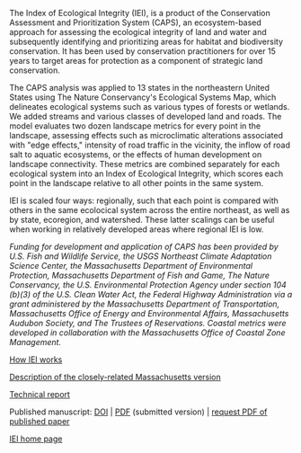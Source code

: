 The Index of Ecological Integrity (IEI), is a product of the Conservation Assessment and Prioritization System (CAPS), an 
ecosystem-based approach for assessing the ecological integrity of land and water and subsequently identifying and 
prioritizing areas for habitat and biodiversity conservation. It has been used by conservation practitioners for over 15 years 
to target areas for protection as a component of strategic land conservation.

The CAPS analysis was applied to 13 states in the northeastern United States using The Nature Conservancy's Ecological Systems 
Map, which delineates ecological systems such as various types of forests or wetlands. We added streams and various classes of 
developed land and roads. The model evaluates two dozen landscape metrics for every point in the landscape, assessing effects 
such as microclimatic alterations associated with "edge effects," intensity of road traffic in the vicinity, the inflow of 
road salt to aquatic ecosystems, or the effects of human development on landscape connectivity. These metrics are combined 
separately for each ecological system into an Index of Ecological Integrity, which scores each point in the landscape relative 
to all other points in the same system.

IEI is scaled four ways: regionally, such that each point is compared with others in the same ecolocical system across the 
entire northeast, as well as by state, ecoregion, and watershed. These latter scalings can be useful when working in 
relatively developed areas where regional IEI is low.

*Funding for development and application of CAPS has been provided by U.S. Fish and Wildlife Service, the USGS Northeast 
Climate Adaptation Science Center, the Massachusetts Department of Environmental Protection, Massachusetts Department of Fish 
and Game, The Nature Conservancy, the U.S. Environmental Protection Agency under section 104 (b)(3) of the U.S. Clean Water 
Act, the Federal Highway Administration via a grant administered by the Massachusetts Department of Transportation, 
Massachusetts Office of Energy and Environmental Affairs, Massachusetts Audubon Society, and 
The Trustees of Reservations. Coastal metrics were developed in collaboration with the Massachusetts Office of Coastal Zone 
Management.*


<a href="https://umassdsl.org/DSLdocs/DSL_documentation_iei.pdf" target="_blank" rel="noopener 
noreferrer">How IEI works</a>

<a href="https://umasscaps.org/about/index.html" target="_blank" rel="noopener 
noreferrer">Description of the closely-related Massachusetts version</a>

<a href="https://umassdsl.org/DSLdocs/DSL_documentation_integrity.pdf" target="_blank" rel="noopener 
noreferrer">Technical report</a>

Published manuscript:
 <a href="https://doi.org/10.1007/s10980-018-0653-9" target="_blank" rel="noopener noreferrer">DOI</a>
 | <a href="https://umassdsl.org/DSLdocs/McGarigal_2018_LandEco.pdf" target="_blank" rel="noopener 
noreferrer">PDF</a> (submitted version)
 | <a href="https://umassdsl.webgis1.com/hesk/index.php?a=add&catid=3" target="_blank" rel="noopener noreferrer"> request PDF of published paper</a>


<a href="https://umassdsl.org/data/IEI" target="_blank" rel="noopener noreferrer">IEI home page</a>
